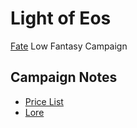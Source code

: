 # Light of Eos

[Fate](https://fate-srd.com/fate-core) Low Fantasy Campaign

## Campaign Notes

* [Price List](price-list.md)
* [Lore](lore.md)
